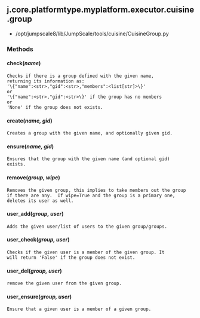 <!-- toc -->
## j.core.platformtype.myplatform.executor.cuisine.group

- /opt/jumpscale8/lib/JumpScale/tools/cuisine/CuisineGroup.py

### Methods

#### check(*name*) 

```
Checks if there is a group defined with the given name,
returning its information as:
'\{"name":<str>,"gid":<str>,"members":<list[str]>\}'
or
'\{"name":<str>,"gid":<str>\}' if the group has no members
or
'None' if the group does not exists.

```

#### create(*name, gid*) 

```
Creates a group with the given name, and optionally given gid.

```

#### ensure(*name, gid*) 

```
Ensures that the group with the given name (and optional gid)
exists.

```

#### remove(*group, wipe*) 

```
Removes the given group, this implies to take members out the group
if there are any.  If wipe=True and the group is a primary one,
deletes its user as well.

```

#### user_add(*group, user*) 

```
Adds the given user/list of users to the given group/groups.

```

#### user_check(*group, user*) 

```
Checks if the given user is a member of the given group. It
will return 'False' if the group does not exist.

```

#### user_del(*group, user*) 

```
remove the given user from the given group.

```

#### user_ensure(*group, user*) 

```
Ensure that a given user is a member of a given group.

```

